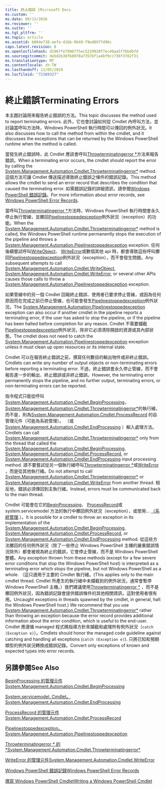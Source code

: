 ```yaml
---
title: 終止錯誤 |Microsoft Docs
ms.custom: ''
ms.date: 09/13/2016
ms.reviewer: ''
ms.suite: ''
ms.tgt_pltfrm: ''
ms.topic: article
ms.assetid: b804e738-aefa-41bb-9649-f9ed897fd96c
caps.latest.revision: 8
ms.openlocfilehash: d1967fe7996f75ec5229920f7ec49aa5ff6bdbfd
ms.sourcegitcommit: debd2b38fb8070a7357bf1a4bf9cc736f3702f31
ms.translationtype: MT
ms.contentlocale: zh-TW
ms.lasthandoff: 12/05/2019
ms.locfileid: "72369327"
---
```

# <a name="terminating-errors"></a><span data-ttu-id="4ec84-102">終止錯誤</span><span class="sxs-lookup"><span data-stu-id="4ec84-102">Terminating Errors</span></span>

<span data-ttu-id="4ec84-103">本主題討論用來報告終止錯誤的方法。</span><span class="sxs-lookup"><span data-stu-id="4ec84-103">This topic discusses the method used to report terminating errors.</span></span> <span data-ttu-id="4ec84-104">此外，它也會討論如何從 Cmdlet 內呼叫方法，並討論當呼叫方法時，Windows PowerShell 執行時間可以傳回的例外狀況。</span><span class="sxs-lookup"><span data-stu-id="4ec84-104">It also discusses how to call the method from within the cmdlet, and it discusses the exceptions that can be returned by the Windows PowerShell runtime when the method is called.</span></span>

<span data-ttu-id="4ec84-105">當發生終止錯誤時，此 Cmdlet 應該會呼叫[Throwterminatingerror \*](/dotnet/api/System.Management.Automation.Cmdlet.ThrowTerminatingError)方法來報告錯誤。</span><span class="sxs-lookup"><span data-stu-id="4ec84-105">When a terminating error occurs, the cmdlet should report the error by calling the [System.Management.Automation.Cmdlet.Throwterminatingerror\*](/dotnet/api/System.Management.Automation.Cmdlet.ThrowTerminatingError) method.</span></span> <span data-ttu-id="4ec84-106">這個方法可讓 Cmdlet 傳送描述導致終止錯誤之條件的錯誤記錄。</span><span class="sxs-lookup"><span data-stu-id="4ec84-106">This method allows the cmdlet to send an error record that describes the condition that caused the terminating error.</span></span> <span data-ttu-id="4ec84-107">如需錯誤記錄的詳細資訊，請參閱[Windows PowerShell 錯誤記錄](./windows-powershell-error-records.md)。</span><span class="sxs-lookup"><span data-stu-id="4ec84-107">For more information about error records, see [Windows PowerShell Error Records](./windows-powershell-error-records.md).</span></span>

<span data-ttu-id="4ec84-108">當呼叫[Throwterminatingerror \*](/dotnet/api/System.Management.Automation.Cmdlet.ThrowTerminatingError)方法時，Windows PowerShell 執行時間會永久停止執行管線，並擲回[Pipelinestoppedexception](/dotnet/api/System.Management.Automation.PipelineStoppedException)例外狀況（exception）的功能。</span><span class="sxs-lookup"><span data-stu-id="4ec84-108">When the [System.Management.Automation.Cmdlet.Throwterminatingerror\*](/dotnet/api/System.Management.Automation.Cmdlet.ThrowTerminatingError) method is called, the  Windows PowerShell runtime permanently stops the execution of the pipeline and throws a [System.Management.Automation.Pipelinestoppedexception](/dotnet/api/System.Management.Automation.PipelineStoppedException) exception.</span></span> <span data-ttu-id="4ec84-109">任何後續嘗試呼叫[WriteObject](/dotnet/api/System.Management.Automation.Cmdlet.WriteObject)、 [WriteError](/dotnet/api/System.Management.Automation.Cmdlet.WriteError)或數個其他 api 時，都會導致這些呼叫擲回[Pipelinestoppedexception](/dotnet/api/System.Management.Automation.PipelineStoppedException)例外狀況（exception），而不會發生問題。</span><span class="sxs-lookup"><span data-stu-id="4ec84-109">Any subsequent attempts to call [System.Management.Automation.Cmdlet.WriteObject](/dotnet/api/System.Management.Automation.Cmdlet.WriteObject), [System.Management.Automation.Cmdlet.WriteError](/dotnet/api/System.Management.Automation.Cmdlet.WriteError), or several other APIs causes those calls to throw a [System.Management.Automation.Pipelinestoppedexception](/dotnet/api/System.Management.Automation.PipelineStoppedException) exception.</span></span>

<span data-ttu-id="4ec84-110">如果管線中的另一個 Cmdlet 回報終止錯誤、使用者已要求停止管線，或因為任何原因而在完成之前已停止管線，也可能會發生[Pipelinestoppedexception](/dotnet/api/System.Management.Automation.PipelineStoppedException)例外狀況。</span><span class="sxs-lookup"><span data-stu-id="4ec84-110">The [System.Management.Automation.Pipelinestoppedexception](/dotnet/api/System.Management.Automation.PipelineStoppedException) exception can also occur if another cmdlet in the pipeline reports a terminating error, if the user has asked to stop the pipeline, or if the pipeline has been halted before completion for any reason.</span></span> <span data-ttu-id="4ec84-111">Cmdlet 不需要攔截[Pipelinestoppedexception](/dotnet/api/System.Management.Automation.PipelineStoppedException)例外狀況，除非它必須清除開啟的資源或其內部狀態。</span><span class="sxs-lookup"><span data-stu-id="4ec84-111">The cmdlet does not need to catch the [System.Management.Automation.Pipelinestoppedexception](/dotnet/api/System.Management.Automation.PipelineStoppedException) exception unless it must clean up open resources or its internal state.</span></span>

<span data-ttu-id="4ec84-112">Cmdlet 可以在報告終止錯誤之前，撰寫任何數目的輸出物件或非終止錯誤。</span><span class="sxs-lookup"><span data-stu-id="4ec84-112">Cmdlets can write any number of output objects or non-terminating errors before reporting a terminating error.</span></span> <span data-ttu-id="4ec84-113">不過，終止錯誤會永久停止管線，而不會報告進一步的輸出、終止錯誤或非終止錯誤。</span><span class="sxs-lookup"><span data-stu-id="4ec84-113">However, the terminating error permanently stops the pipeline, and no further output, terminating errors, or non-terminating errors can be reported.</span></span>

<span data-ttu-id="4ec84-114">指令程式只能從呼叫[System.Management.Automation.Cmdlet.BeginProcessing](/dotnet/api/System.Management.Automation.Cmdlet.BeginProcessing)， [System.Management.Automation.Cmdlet.Throwterminatingerror\*](/dotnet/api/System.Management.Automation.Cmdlet.ThrowTerminatingError)的執行緒，而不是，則為[System.Management.Automation.Cmdlet.ProcessRecord](/dotnet/api/System.Management.Automation.Cmdlet.ProcessRecord) 的自管理元件（可能為系統管理）。 （或[System.Management.Automation.Cmdlet.EndProcessing](/dotnet/api/System.Management.Automation.Cmdlet.EndProcessing) ）輸入處理方法。</span><span class="sxs-lookup"><span data-stu-id="4ec84-114">Cmdlets can call [System.Management.Automation.Cmdlet.Throwterminatingerror\*](/dotnet/api/System.Management.Automation.Cmdlet.ThrowTerminatingError) only from the thread that called the [System.Management.Automation.Cmdlet.BeginProcessing](/dotnet/api/System.Management.Automation.Cmdlet.BeginProcessing), [System.Management.Automation.Cmdlet.ProcessRecord](/dotnet/api/System.Management.Automation.Cmdlet.ProcessRecord), or [System.Management.Automation.Cmdlet.EndProcessing](/dotnet/api/System.Management.Automation.Cmdlet.EndProcessing) input processing method.</span></span> <span data-ttu-id="4ec84-115">請不要嘗試從另一個執行緒呼叫[Throwterminatingerror \*](/dotnet/api/System.Management.Automation.Cmdlet.ThrowTerminatingError)或[WriteError](/dotnet/api/System.Management.Automation.Cmdlet.WriteError) ，而是從其他執行緒。</span><span class="sxs-lookup"><span data-stu-id="4ec84-115">Do not attempt to call [System.Management.Automation.Cmdlet.Throwterminatingerror\*](/dotnet/api/System.Management.Automation.Cmdlet.ThrowTerminatingError) or [System.Management.Automation.Cmdlet.WriteError](/dotnet/api/System.Management.Automation.Cmdlet.WriteError) from another thread.</span></span> <span data-ttu-id="4ec84-116">相反地，錯誤必須傳回到主執行緒。</span><span class="sxs-lookup"><span data-stu-id="4ec84-116">Instead, errors must be communicated back to the main thread.</span></span>

<span data-ttu-id="4ec84-117">Cmdlet 可能會在它的[BeginProcessing](/dotnet/api/System.Management.Automation.Cmdlet.BeginProcessing)、 [ProcessRecord](/dotnet/api/System.Management.Automation.Cmdlet.ProcessRecord)或 system.servicemodel 方法的執行中擲回例外狀況（exception），或使用... [（系統管理](/dotnet/api/System.Management.Automation.Cmdlet.EndProcessing).）。</span><span class="sxs-lookup"><span data-stu-id="4ec84-117">It is possible for a cmdlet to throw an exception in its implementation of the [System.Management.Automation.Cmdlet.BeginProcessing](/dotnet/api/System.Management.Automation.Cmdlet.BeginProcessing), [System.Management.Automation.Cmdlet.ProcessRecord](/dotnet/api/System.Management.Automation.Cmdlet.ProcessRecord), or [System.Management.Automation.Cmdlet.EndProcessing](/dotnet/api/System.Management.Automation.Cmdlet.EndProcessing) method.</span></span> <span data-ttu-id="4ec84-118">從這些方法擲回的任何例外狀況（除了一些停止 Windows PowerShell 主機的嚴重錯誤情況除外）都會被視為終止的錯誤，它會停止管線，而不是 Windows PowerShell 整體。</span><span class="sxs-lookup"><span data-stu-id="4ec84-118">Any exception thrown from these methods (except for a few severe error conditions that stop the Windows PowerShell host) is interpreted as a terminating error which stops the pipeline, but not Windows PowerShell as a whole.</span></span> <span data-ttu-id="4ec84-119">（這只適用于主要的 Cmdlet 執行緒。</span><span class="sxs-lookup"><span data-stu-id="4ec84-119">(This applies only to the main cmdlet thread.</span></span> <span data-ttu-id="4ec84-120">Cmdlet 所產生的執行緒中未攔截到的例外狀況，通常會暫停 Windows PowerShell 主機。）我們建議使用[Throwterminatingerror \*](/dotnet/api/System.Management.Automation.Cmdlet.ThrowTerminatingError) ，而不是擲回例外狀況，因為錯誤記錄會提供錯誤條件的其他相關資訊，這對使用者很有用。</span><span class="sxs-lookup"><span data-stu-id="4ec84-120">Uncaught exceptions in threads spawned by the cmdlet, in general, halt the Windows PowerShell host.) We recommend that you use [System.Management.Automation.Cmdlet.Throwterminatingerror\*](/dotnet/api/System.Management.Automation.Cmdlet.ThrowTerminatingError) rather than throwing an exception because the error record provides additional information about the error condition, which is useful to the end-user.</span></span> <span data-ttu-id="4ec84-121">Cmdlet 應遵循 managed 程式碼指導方針來攔截和處理所有例外狀況（`catch (Exception e)`）。</span><span class="sxs-lookup"><span data-stu-id="4ec84-121">Cmdlets should honor the managed code guideline against catching and handling all exceptions (`catch (Exception e)`).</span></span> <span data-ttu-id="4ec84-122">只將已知和預期類型的例外狀況轉換成錯誤記錄。</span><span class="sxs-lookup"><span data-stu-id="4ec84-122">Convert only exceptions of known and expected types into error records.</span></span>

## <a name="see-also"></a><span data-ttu-id="4ec84-123">另請參閱</span><span class="sxs-lookup"><span data-stu-id="4ec84-123">See Also</span></span>

[<span data-ttu-id="4ec84-124">BeginProcessing 的管理元件</span><span class="sxs-lookup"><span data-stu-id="4ec84-124">System.Management.Automation.Cmdlet.BeginProcessing</span></span>](/dotnet/api/System.Management.Automation.Cmdlet.BeginProcessing)

[<span data-ttu-id="4ec84-125">System.servicemodel. Cmdlet。</span><span class="sxs-lookup"><span data-stu-id="4ec84-125">System.Management.Automation.Cmdlet.EndProcessing</span></span>](/dotnet/api/System.Management.Automation.Cmdlet.EndProcessing)

[<span data-ttu-id="4ec84-126">ProcessRecord 的管理元件</span><span class="sxs-lookup"><span data-stu-id="4ec84-126">System.Management.Automation.Cmdlet.ProcessRecord</span></span>](/dotnet/api/System.Management.Automation.Cmdlet.ProcessRecord)

[<span data-ttu-id="4ec84-127">Pipelinestoppedexception。</span><span class="sxs-lookup"><span data-stu-id="4ec84-127">System.Management.Automation.Pipelinestoppedexception</span></span>](/dotnet/api/System.Management.Automation.PipelineStoppedException)

[<span data-ttu-id="4ec84-128">Throwterminatingerror \* 的 \*</span><span class="sxs-lookup"><span data-stu-id="4ec84-128">System.Management.Automation.Cmdlet.Throwterminatingerror\*</span></span>](/dotnet/api/System.Management.Automation.Cmdlet.ThrowTerminatingError)

[<span data-ttu-id="4ec84-129">WriteError 的管理元件</span><span class="sxs-lookup"><span data-stu-id="4ec84-129">System.Management.Automation.Cmdlet.WriteError</span></span>](/dotnet/api/System.Management.Automation.Cmdlet.WriteError)

[<span data-ttu-id="4ec84-130">Windows PowerShell 錯誤記錄</span><span class="sxs-lookup"><span data-stu-id="4ec84-130">Windows PowerShell Error Records</span></span>](./windows-powershell-error-records.md)

[<span data-ttu-id="4ec84-131">撰寫 Windows PowerShell Cmdlet</span><span class="sxs-lookup"><span data-stu-id="4ec84-131">Writing a Windows PowerShell Cmdlet</span></span>](./writing-a-windows-powershell-cmdlet.md)

